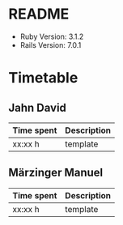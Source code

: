 # README
* Ruby Version: 3.1.2
* Rails Version: 7.0.1

# Timetable

## Jahn David
| Time spent  | Description |
| ----------- | ----------- |
| xx:xx h     | template    |


## Märzinger Manuel
| Time spent  | Description |
| ----------- | ----------- |
| xx:xx h     | template    |
